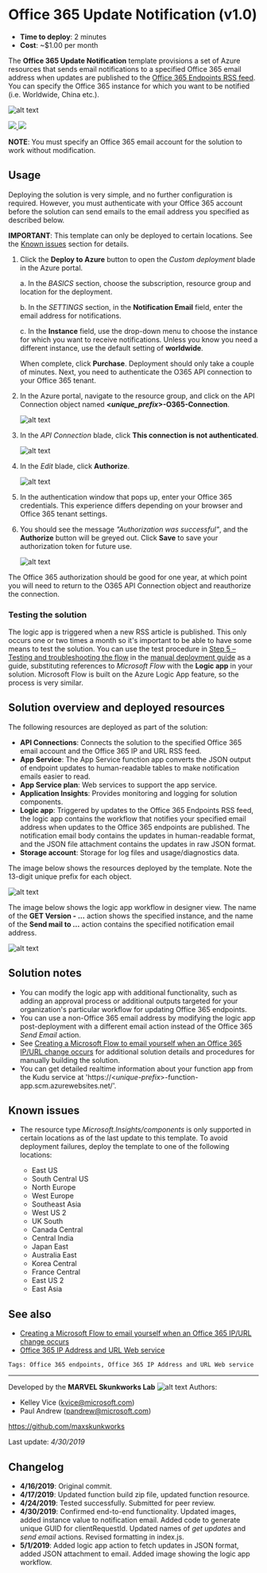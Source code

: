 # Office 365 Update Notification (v1.0)

+ **Time to deploy**: 2 minutes
+ **Cost**: ~$1.00 per month

The **Office 365 Update Notification** template provisions a set of Azure resources that sends email notifications to a specified Office 365 email address when updates are published to the [Office 365 Endpoints RSS feed](https://endpoints.office.com/version/worldwide?clientRequestId=b10c5ed1-bad1-445f-b386-b919946339a7&allVersions=true&format=RSS). You can specify the Office 365 instance for which you want to be notified (i.e. Worldwide, China etc.).

![alt text](images/O365-notification-email.png "Notification email example")

<a href="https://portal.azure.com/#create/Microsoft.Template/uri/https%3A%2F%2Fraw.githubusercontent.com%2Fmaxskunkworks%2Fdev%2Fmaster%2FO365-Endpoints-Notifications%2Fazuredeploy.json" target="_blank">
<img src="http://azuredeploy.net/deploybutton.png"/>
</a>
<a href="http://armviz.io/#/?load=https%3A%2F%2Fraw.githubusercontent.com%2Fmaxskunkworks%2Fdev%2Fmaster%2FO365-Endpoints-Notifications%2Fazuredeploy.json" target="_blank">
<img src="http://armviz.io/visualizebutton.png"/>
</a>

**NOTE**: You must specify an Office 365 email account for the solution to work without modification.

## Usage

Deploying the solution is very simple, and no further configuration is required. However, you must authenticate with your Office 365 account before the solution can send emails to the email address you specified as described below.

**IMPORTANT**: This template can only be deployed to certain locations. See the [Known issues](https://github.com/maxskunkworks/dev/tree/master/O365-Endpoints-Notifications#known-issues) section for details.

1. Click the **Deploy to Azure** button to open the _Custom deployment_ blade in the Azure portal.

    a. In the _BASICS_ section, choose the subscription, resource group and location for the deployment.

    b. In the _SETTINGS_ section, in the **Notification Email** field, enter the email address for notifications.

    c. In the **Instance** field, use the drop-down menu to choose the instance for which you want to receive notifications. Unless you know you need a different instance, use the default setting of **worldwide**.

    When complete, click **Purchase**. Deployment should only take a couple of minutes. Next, you need to authenticate the O365 API connection to your Office 365 tenant.

2. In the Azure portal, navigate to the resource group, and click on the API Connection object named **<_unique_prefix_>-O365-Connection**.

    ![alt text](images/O365-resources.png "Solution resources")

3. In the _API Connection_ blade, click **This connection is not authenticated**.

    ![alt text](images/O365-connection-not-authenticated.png "Connection warning")

4. In the _Edit_ blade, click **Authorize**.

    ![alt text](images/O365-connection-authorize.png "Authorize the connection")

5. In the authentication window that pops up, enter your Office 365 credentials. This experience differs depending on your browser and Office 365 tenant settings.

6. You should see the message _"Authorization was successful"_, and the **Authorize** button will be greyed out. Click **Save** to save your authorization token for future use.

    ![alt text](images/O365-connection-authenticated.png "Authorize the connection")

The Office 365 authorization should be good for one year, at which point you will need to return to the O365 API Connection object and reauthorize the connection.

### Testing the solution

The logic app is triggered when a new RSS article is published. This only occurs one or two times a month so it's important to be able to have some means to test the solution. You can use the test procedure in [Step 5 – Testing and troubleshooting the flow](https://github.com/pandrew1/Office365-IPURL-Samples/tree/master/FlowNotifications#step-5--testing-and-troubleshooting-the-flow) in the [manual deployment guide](https://github.com/pandrew1/Office365-IPURL-Samples/tree/master/FlowNotifications) as a guide, substituting references to _Microsoft Flow_ with the **Logic app** in your solution. Microsoft Flow is built on the Azure Logic App feature, so the process is very similar.

## Solution overview and deployed resources

The following resources are deployed as part of the solution:

+ **API Connections**: Connects the solution to the specified Office 365 email account and the Office 365 IP and URL RSS feed.
+ **App Service**: The App Service function app converts the JSON output of endpoint updates to human-readable tables to make notification emails easier to read.
+ **App Service plan**: Web services to support the app service.
+ **Application Insights**: Provides monitoring and logging for solution components.
+ **Logic app**: Triggered by updates to the Office 365 Endpoints RSS feed, the logic app contains the workflow that notifies your specified email address when updates to the Office 365 endpoints are published. The notification email body contains the updates in human-readable format, and the JSON file attachment contains the updates in raw JSON format.
+ **Storage account**: Storage for log files and usage/diagnostics data.

The image below shows the resources deployed by the template. Note the 13-digit unique prefix for each object.

  ![alt text](images/O365-notification-deployment.png "Deployment resources grouped by type")

The image below shows the logic app workflow in designer view. The name of the **GET Version - ...** action shows the specified instance, and the name of the **Send mail to ...** action contains the specified notification email address.

  ![alt text](images/O365-logic-app.png "Logic app workflow")

## Solution notes

+ You can modify the logic app with additional functionality, such as adding an approval process or additional outputs targeted for your organization's particular workflow for updating Office 365 endpoints.
+ You can use a non-Office 365 email address by modifying the logic app post-deployment with a different email action instead of the Office 365 _Send Email_ action.
+ See [Creating a Microsoft Flow to email yourself when an Office 365 IP/URL change occurs](https://github.com/pandrew1/Office365-IPURL-Samples/tree/master/FlowNotifications) for additional solution details and procedures for manually building the solution.
+ You can get detailed realtime information about your function app from the Kudu service at 'https://\<_unique-prefix_>-function-app.scm.azurewebsites.net/'.

## Known issues

+ The resource type _Microsoft.Insights/components_ is only supported in certain locations as of the last update to this template. To avoid deployment failures, deploy the template to one of the following locations:

  + East US
  + South Central US
  + North Europe
  + West Europe
  + Southeast Asia
  + West US 2
  + UK South
  + Canada Central
  + Central India
  + Japan East
  + Australia East
  + Korea Central
  + France Central
  + East US 2
  + East Asia

## See also

+ [Creating a Microsoft Flow to email yourself when an Office 365 IP/URL change occurs](https://github.com/pandrew1/Office365-IPURL-Samples/tree/master/FlowNotifications)
+ [Office 365 IP Address and URL Web service](https://aka.ms/ipurlws)

`Tags: Office 365 endpoints, Office 365 IP Address and URL Web service`
___
Developed by the **MARVEL Skunkworks Lab**
![alt text](images/maxskunkworkslogo-small.jpg "MARVEL Skunkworks")
Authors:

+ Kelley Vice (kvice@microsoft.com)
+ Paul Andrew (pandrew@microsoft.com)

https://github.com/maxskunkworks

Last update: _4/30/2019_

## Changelog

+ **4/16/2019**: Original commit.
+ **4/17/2019**: Updated function build zip file, updated function resource.
+ **4/24/2019**: Tested successfully. Submitted for peer review.
+ **4/30/2019**: Confirmed end-to-end functionality. Updated images, added instance value to notification email. Added code to generate unique GUID for clientRequestId. Updated names of _get updates_ and _send email_ actions. Revised formatting in index.js.
+ **5/1/2019**: Added logic app action to fetch updates in JSON format, added JSON attachment to email. Added image showing the logic app workflow.
